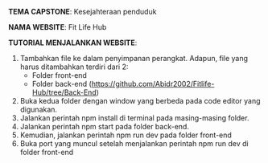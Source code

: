 **TEMA CAPSTONE**: Kesejahteraan penduduk

**NAMA WEBSITE**: Fit Life Hub

**TUTORIAL MENJALANKAN WEBSITE**:
1. Tambahkan file ke dalam penyimpanan perangkat. Adapun, file yang harus ditambahkan terdiri dari 2:
   - Folder front-end
   - Folder back-end (https://github.com/Abidr2002/Fitlife-Hub/tree/Back-End) 
2. Buka kedua folder dengan window yang berbeda pada code editor yang digunakan.
3. Jalankan perintah npm install di terminal pada masing-masing folder.
4. Jalankan perintah npm start pada folder back-end.
5. Kemudian, jalankan perintah npm run dev pada folder front-end
6. Buka port yang muncul setelah menjalankan perintah npm run dev di folder front-end
